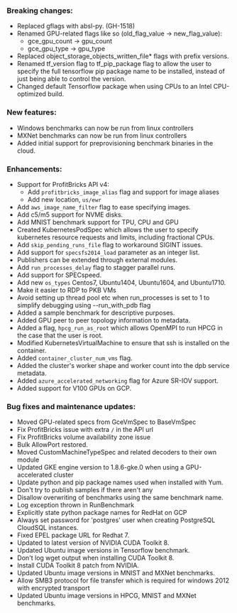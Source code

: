 ### Breaking changes:
- Replaced gflags with absl-py. (GH-1518)
- Renamed GPU-related flags like so (old_flag_value -> new_flag_value):
  - gce_gpu_count -> gpu_count
  - gce_gpu_type -> gpu_type
- Replaced object_storage_objects_written_file* flags with prefix versions.
- Renamed tf_version flag to tf_pip_package flag to allow the user to specify
  the full tensorflow pip package name to be installed, instead of just being
  able to control the version.
- Changed default Tensorflow package when using CPUs to an Intel CPU-optimized
  build.

### New features:
- Windows benchmarks can now be run from linux controllers
- MXNet benchmarks can now be run from linux controllers
- Added initial support for preprovisioning benchmark binaries in the cloud.

### Enhancements:
- Support for ProfitBricks API v4:
  - Add `profitbricks_image_alias` flag and support for image aliases
  - Add new location, `us/ewr`
- Add `aws_image_name_filter` flag to ease specifying images.
- Add c5/m5 support for NVME disks.
- Add MNIST benchmark support for TPU, CPU and GPU
- Created KubernetesPodSpec which allows the user to specify kubernetes resource
  requests and limits, including fractional CPUs.
- Add `skip_pending_runs_file` flag to workaround SIGINT issues.
- Add support for `specsfs2014_load` parameter as an integer list.
- Publishers can be extended through external modules.
- Add `run_processes_delay` flag to stagger parallel runs.
- Add support for SPECspeed.
- Add new `os_types` Centos7, Ubuntu1404, Ubuntu1604, and Ubuntu1710.
- Make it easier to RDP to PKB VMs
- Avoid setting up thread pool etc when run_processes is set
  to 1 to simplify debugging using --run_with_pdb flag
- Added a sample benchmark for descriptive purposes.
- Added GPU peer to peer topology information to metadata.
- Added a flag, `hpcg_run_as_root` which allows OpenMPI to run HPCG in the case
  that the user is root.
- Modified KubernetesVirtualMachine to ensure that ssh is installed on the
  container.
- Added `container_cluster_num_vms` flag.
- Added the cluster's worker shape and worker count into the dpb service metadata.
- Added `azure_accelerated_networking` flag for Azure SR-IOV support.
- Added support for V100 GPUs on GCP.

### Bug fixes and maintenance updates:
- Moved GPU-related specs from GceVmSpec to BaseVmSpec
- Fix ProfitBricks issue with extra `/` in the API url
- Fix ProfitBricks volume availability zone issue
- Bulk AllowPort restored.
- Moved CustomMachineTypeSpec and related decoders to their own module
- Updated GKE engine version to 1.8.6-gke.0 when using a GPU-accelerated cluster
- Update python and pip package names used when installed with Yum.
- Don't try to publish samples if there aren't any
- Disallow overwriting of benchmarks using the same benchmark name.
- Log exception thrown in RunBenchmark
- Explicitly state python package names for RedHat on GCP
- Always set password for 'postgres' user when creating PostgreSQL CloudSQL
  instances.
- Fixed EPEL package URL for Redhat 7.
- Updated to latest version of NVIDIA CUDA Toolkit 8.
- Updated Ubuntu image versions in Tensorflow benchmark.
- Don't log wget output when installing CUDA Toolkit 8.
- Install CUDA Toolkit 8 patch from NVIDIA.
- Updated Ubuntu image versions in MNIST and MXNet benchmarks.
- Allow SMB3 protocol for file transfer which is required for windows 2012 with encrypted transport
- Updated Ubuntu image versions in HPCG, MNIST and MXNet benchmarks.
